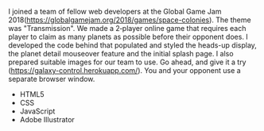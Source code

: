 I joined a team of fellow web developers at the Global Game Jam 2018(https://globalgamejam.org/2018/games/space-colonies). The theme was "Transmission". We made a 2‐player online game that requires each player to claim as many planets as possible before their opponent does. I developed the code behind that populated and styled the heads-up display, the planet detail mouseover feature and the initial splash page. I also prepared suitable images for our team to use. Go ahead, and give it a try (https://galaxy-control.herokuapp.com/). You and your opponent use a separate browser window.

- HTML5
- CSS
- JavaScript
- Adobe Illustrator